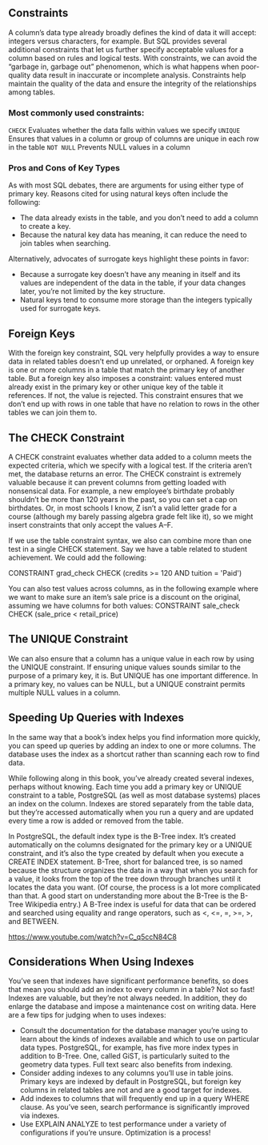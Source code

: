 ## Constraints

A column’s data type already broadly defines the kind of data it will accept: integers versus characters, for example. But SQL provides several additional constraints that let us further specify acceptable values for a column based on rules and logical tests. With constraints, we can avoid the “garbage in, garbage out” phenomenon, which is what happens when poor-quality data result in inaccurate or incomplete analysis. Constraints help maintain the quality of the data and ensure the integrity of the relationships among tables.

### Most commonly used constraints:

`CHECK` Evaluates whether the data falls within values we specify
`UNIQUE` Ensures that values in a column or group of columns are unique in each row in the table
`NOT NULL` Prevents NULL values in a column

### Pros and Cons of Key Types
As with most SQL debates, there are arguments for using either type of primary key. Reasons cited for using natural keys often include the following:
* The data already exists in the table, and you don’t need to add a column to create a key.
* Because the natural key data has meaning, it can reduce the need to join tables when searching.

Alternatively, advocates of surrogate keys highlight these points in favor:
* Because a surrogate key doesn’t have any meaning in itself and its values are independent of the data in the table, if your data changes later, you’re not limited by the key structure.
* Natural keys tend to consume more storage than the integers typically used for surrogate keys.

## Foreign Keys
With the foreign key constraint, SQL very helpfully provides a way to ensure data in related tables doesn’t end up unrelated, or orphaned. A foreign key is one or more columns in a table that match the primary key of another table. But a foreign key also imposes a constraint: values entered must already exist in the primary key or other unique key of the table it references. If not, the value is rejected. This constraint ensures that we don’t end up with rows in one table that have no relation to rows in the other tables we can join them to.

## The CHECK Constraint
A CHECK constraint evaluates whether data added to a column meets the expected criteria, which we specify with a logical test. If the criteria aren’t met, the database returns an error. The CHECK constraint is extremely valuable because it can prevent columns from getting loaded with nonsensical data. For example, a new employee’s birthdate probably shouldn’t be more than 120 years in the past, so you can set a cap on birthdates. Or, in most schools I know, Z isn’t a valid letter grade for a course (although my barely passing algebra grade felt like it), so we might insert constraints that only accept the values A–F.

If we use the table constraint syntax, we also can combine more than one test in a single CHECK statement. Say we have a table related to student achievement. We could add the following:

CONSTRAINT grad_check CHECK (credits >= 120 AND tuition = 'Paid')

You can also test values across columns, as in the following example where we want to make sure an item’s sale price is a discount on the original, assuming we have columns for both values:
CONSTRAINT sale_check CHECK (sale_price < retail_price)


## The UNIQUE Constraint
We can also ensure that a column has a unique value in each row by using the UNIQUE constraint. If ensuring unique values sounds similar to the purpose of a primary key, it is. But UNIQUE has one important difference. In a primary key, no values can be NULL, but a UNIQUE constraint permits multiple NULL values in a column.

## Speeding Up Queries with Indexes
In the same way that a book’s index helps you find information more quickly, you can speed up queries by adding an index to one or more columns. The database uses the index as a shortcut rather than scanning each row to find data.

While following along in this book, you’ve already created several indexes, perhaps without knowing. Each time you add a primary key or UNIQUE constraint to a table, PostgreSQL (as well as most database systems) places an index on the column. Indexes are stored separately from the table data, but they’re accessed automatically when you run a query and are updated every time a row is added or removed from the table.

In PostgreSQL, the default index type is the B-Tree index. It’s created automatically on the columns designated for the primary key or a UNIQUE constraint, and it’s also the type created by default when you execute a CREATE INDEX statement. B-Tree, short for balanced tree, is so named because the structure organizes the data in a way that when you search for a value, it looks from the top of the tree down through branches until it locates the data you want. (Of course, the process is a lot more complicated than that. A good start on understanding more about the B-Tree is the B-Tree Wikipedia entry.) A B-Tree index is useful for data that can be ordered and searched using equality and range operators, such as <, <=, =, >=, >, and BETWEEN.

https://www.youtube.com/watch?v=C_q5ccN84C8


## Considerations When Using Indexes
You’ve seen that indexes have significant performance benefits, so does that mean you should add an index to every column in a table? Not so fast! Indexes are valuable, but they’re not always needed. In addition, they do enlarge the database and impose a maintenance cost on writing data. Here are a few tips for judging when to uses indexes:
* Consult the documentation for the database manager you’re using to learn about the kinds of indexes available and which to use on particular data types. PostgreSQL, for example, has five more index types in addition to B-Tree. One, called GiST, is particularly suited to the geometry data types. Full text searc also benefits from indexing.
* Consider adding indexes to any columns you’ll use in table joins. Primary keys are indexed by default in PostgreSQL, but foreign key columns in related tables are not and are a good target for indexes.
* Add indexes to columns that will frequently end up in a query WHERE clause. As you’ve seen, search performance is significantly improved via indexes.
* Use EXPLAIN ANALYZE to test performance under a variety of configurations if you’re unsure. Optimization is a process!
